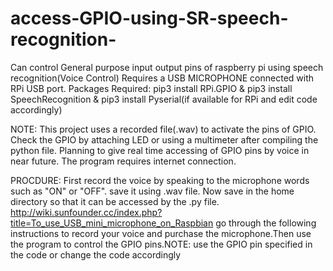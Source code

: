 # access-GPIO-using-SR-speech-recognition-
Can control General purpose input output pins of raspberry pi using speech recognition(Voice Control)
Requires a USB MICROPHONE connected with RPi USB port.
Packages Required:
pip3 install RPi.GPIO & 
pip3 install SpeechRecognition &
pip3 install Pyserial(if available for RPi and edit code accordingly)

NOTE: 
This project uses a recorded file(.wav) to activate the pins of GPIO. Check the GPIO by attaching LED or using a multimeter after compiling the python file. Planning to give real time accessing of GPIO pins by voice in near future. The program requires internet connection.

PROCDURE:
First record the voice by speaking to the microphone words such as "ON" or "OFF". save it using .wav file. Now save in the home directory so that it can be accessed by the .py file.
http://wiki.sunfounder.cc/index.php?title=To_use_USB_mini_microphone_on_Raspbian go through the following instructions to record your voice and purchase the microphone.Then use the program to control the GPIO pins.NOTE: use the GPIO pin specified in the code or change the code accordingly
